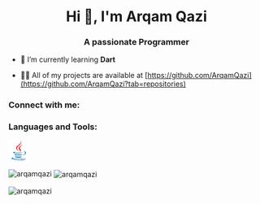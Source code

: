 <h1 align="center">Hi 👋, I'm Arqam Qazi</h1>
<h3 align="center">A passionate Programmer</h3>

- 🌱 I’m currently learning **Dart**

- 👨‍💻 All of my projects are available at [https://github.com/ArqamQazi](https://github.com/ArqamQazi?tab=repositories)

<h3 align="left">Connect with me:</h3>
<p align="left">
</p>

<h3 align="left">Languages and Tools:</h3>
<p align="left">  </a> <a href="https://www.java.com" target="_blank" rel="noreferrer"> <img src="https://raw.githubusercontent.com/devicons/devicon/master/icons/java/java-original.svg" alt="java" width="40" height="40"/> </a> </p>

<p><img align="left" src="https://github-readme-stats.vercel.app/api/top-langs?username=arqamqazi&show_icons=true&locale=en&layout=compact" alt="arqamqazi" /></p>

<p>&nbsp;<img align="center" src="https://github-readme-stats.vercel.app/api?username=arqamqazi&show_icons=true&locale=en" alt="arqamqazi" /></p>

<p><img align="center" src="https://github-readme-streak-stats.herokuapp.com/?user=arqamqazi&" alt="arqamqazi" /></p>
